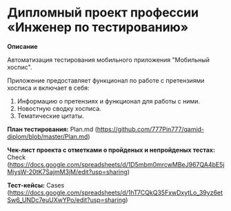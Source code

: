 # **Дипломный проект профессии «Инженер по тестированию»**

**Описание**

Автоматизация тестирования мобильного приложения "Мобильный хоспис".

Приложение предоставляет функционал по работе с претензиями хосписа и включает в себя:

1. Информацию о претензиях и функционал для работы с ними.
2. Новостную сводку хосписа.
3. Тематические цитаты.

**План тестирования:** Plan.md (https://github.com/777Pin777/qamid-diplom/blob/master/Plan.md)

**Чек-лист проекта с отметками о пройденых и непройденых тестах:** Check (https://docs.google.com/spreadsheets/d/1D5mbm0mrcwMBeJ967QA4bE5jMiysW-20tK7SajmM3jM/edit?usp=sharing)

**Тест-кейсы:** Cases (https://docs.google.com/spreadsheets/d/1hT7CQkQ35FxwDxytLo_39yz6etSw6_UNDc7euUXwYPo/edit?usp=sharing)
